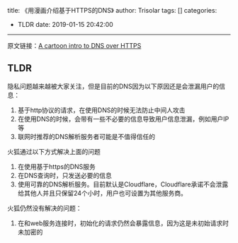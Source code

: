 title: 《用漫画介绍基于HTTPS的DNS》
author: Trisolar
tags: []
categories:
  - TLDR
date: 2019-01-15 20:42:00
---
原文链接：[A cartoon intro to DNS over HTTPS](https://hacks.mozilla.org/2018/05/a-cartoon-intro-to-dns-over-https/)

## TLDR
隐私问题越来越被大家关注，但是目前的DNS因为以下原因还是会泄漏用户的信息：
1. 基于http协议的请求，在使用DNS的时候无法防止中间人攻击
2. 在使用DNS的时候，会带有一些不必要的信息导致用户信息泄漏，例如用户IP等
3. 联网时推荐的DNS解析服务者可能是不值得信任的

火狐通过以下方式解决上面的问题
1. 在使用基于https的DNS服务
2. 在DNS查询时，只发送必要的信息
3. 使用可靠的DNS解析服务。目前默认是Cloudflare，Cloudflare承诺不会泄露给其他人并且只保留24个小时，用户也可设置为其他服务商。

火狐仍然没有解决的问题：
1. 在和web服务连接时，初始化的请求仍然会暴露信息，因为这是未初始请求时未加密的